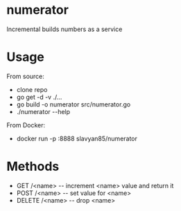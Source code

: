 # numerator
Incremental builds numbers as a service

# Usage
From source:
* clone repo
* go get -d -v ./...
* go build -o numerator src/numerator.go
* ./numerator --help

From Docker:
* docker run -p :8888 slavyan85/numerator

# Methods
* GET /\<name> -- increment \<name> value and return it
* POST /\<name> -- set value for \<name>
* DELETE /\<name> -- drop \<name>
